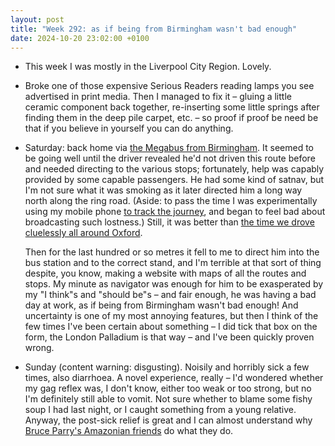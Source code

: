 ```yaml
---
layout: post
title: "Week 292: as if being from Birmingham wasn't bad enough"
date: 2024-10-20 23:02:00 +0100
---
```


- This week I was mostly in the Liverpool City Region. Lovely.

- Broke one of those expensive Serious Readers reading lamps you see advertised in print media. Then I managed to fix it – gluing a little ceramic component back together, re-inserting some little springs after finding them in the deep pile carpet, etc. – so proof if proof be need be that if you believe in yourself you can do anything.

- Saturday: back home via [the Megabus from Birmingham](https://bustimes.org/services/m87-liverpool-norwich-city-centre). It seemed to be going well until the driver revealed he'd not driven this route before and needed directing to the various stops;
  fortunately, help was capably provided by some capable passengers. He had some kind of satnav, but I'm not sure what it was smoking as it later directed him a long way north along the ring road.
  (Aside: to pass the time I was experimentally using my mobile phone [to track the journey](https://bustimes.org/vehicles/mega-t8nnd#journeys/638533688), and began to feel bad about broadcasting such lostness.)
  Still, it was better than [the time we drove cluelessly all around Oxford](/2023/05/week-218).

  Then for the last hundred or so metres it fell to me to direct him into the bus station and to the correct stand,
  and I'm terrible at that sort of thing despite, you know, making a website with maps of all the routes and stops.
  My minute as navigator was enough for him to be exasperated by my "I think"s and "should be"s – and fair enough, he was having a bad day at work, as if being from Birmingham wasn't bad enough! And uncertainty is one of my most annoying features, but then I think of the few times I've been certain about something – I did tick that box on the form, the London Palladium is that way – and I've been quickly proven wrong.

- Sunday (content warning: disgusting). Noisily and horribly sick a few times, also diarrhoea.
  A novel experience, really – I'd wondered whether my gag reflex was, I don't know, either too weak or too strong, but no I'm definitely still able to vomit. Not sure whether to blame some fishy soup I had last night, or I caught something from a young relative.
  Anyway, the post-sick relief is great and I can almost understand why [Bruce Parry's Amazonian friends](https://www.theguardian.com/culture/2008/sep/23/television.television) do what they do.
